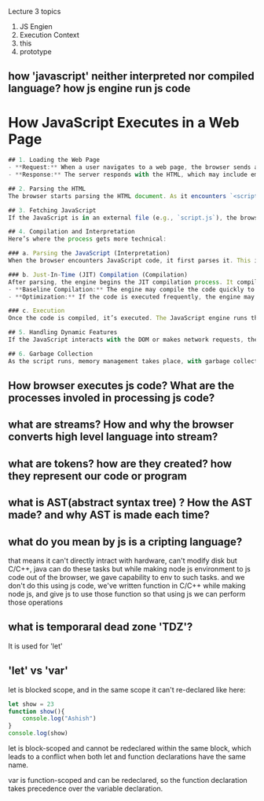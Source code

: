 Lecture 3 topics
1. JS Engien
2. Execution Context
3. this 
4. prototype

## how 'javascript' neither interpreted nor compiled language? how js engine run js code
# How JavaScript Executes in a Web Page
```javascript
## 1. Loading the Web Page
- **Request:** When a user navigates to a web page, the browser sends an HTTP request to the server for the HTML document.
- **Response:** The server responds with the HTML, which may include embedded JavaScript or links to external JavaScript files.

## 2. Parsing the HTML
The browser starts parsing the HTML document. As it encounters `<script>` tags, it identifies that it needs to handle JavaScript code.

## 3. Fetching JavaScript
If the JavaScript is in an external file (e.g., `script.js`), the browser makes an additional request to fetch that file. Once the file is received, it’s ready to be processed.

## 4. Compilation and Interpretation
Here’s where the process gets more technical:

### a. Parsing the JavaScript (Interpretation)
When the browser encounters JavaScript code, it first parses it. This involves breaking the code down into tokens and creating an Abstract Syntax Tree (AST). This step is essentially about understanding the structure of the code.

### b. Just-In-Time (JIT) Compilation (Compilation)
After parsing, the engine begins the JIT compilation process. It compiles parts of the code into machine code just before executing it. This happens in two stages:
- **Baseline Compilation:** The engine may compile the code quickly to get it running, focusing on speed.
- **Optimization:** If the code is executed frequently, the engine may later optimize the machine code further for better performance based on runtime data.

### c. Execution
Once the code is compiled, it’s executed. The JavaScript engine runs the machine code on the CPU, which performs the operations defined in your script.

## 5. Handling Dynamic Features
If the JavaScript interacts with the DOM or makes network requests, the engine manages those operations, often in conjunction with the browser’s rendering engine.

## 6. Garbage Collection
As the script runs, memory management takes place, with garbage collection occurring periodically to free up memory that’s no longer in use.
```





## How browser executes js code? What are the processes involed in processing js code? 

## what are streams? How and why the browser converts high level language into stream?

## what are tokens? how are they created? how they represent our code or program

## what is AST(abstract syntax tree) ? How the AST made? and why AST is made each time?

## what do you mean by js is a cripting language?
that means it can't directly intract with hardware, can't modify disk but C/C++, java can do these tasks
but while making node js environment to js code out of the browser, we gave capability to env to such tasks.
and we don't do this using js code, we've written function in C/C++ while making node js, and give js to use those function
so that using js we can perform those operations

## what is temporaral dead zone 'TDZ'? 
It is used for 'let' 

## 'let' vs 'var'
let is blocked scope, and in the same scope it can't re-declared
like here: 
```javascript
let show = 23
function show(){
    console.log("Ashish")
}
console.log(show)
```

let is block-scoped and cannot be redeclared within the same block, which leads to a conflict when both let and function declarations have the same name.

var is function-scoped and can be redeclared, so the function declaration takes precedence over the variable declaration.
